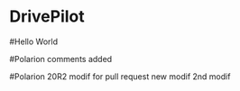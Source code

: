 # DrivePilot

#Hello World

#Polarion comments added

#Polarion 20R2
modif for pull request
new modif
2nd modif
